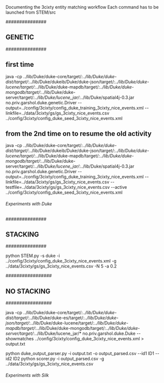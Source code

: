 Documenting the 3cixty entity matching workflow
Each command has to be launched from STEM/src

###############
## GENETIC ####
###############

## first time
java -cp ../lib/Duke/duke-core/target/*:../lib/Duke/duke-dist/target/*:../lib/Duke/dukeib/Duke/duke-json/target/*:../lib/Duke/duke-lucene/target/*:../lib/Duke/duke-mapdb/target/*:../lib/Duke/duke-mongodb/target/*:../lib/Duke/duke-server/target/*:../lib/Duke/lucene_jar/*:../lib/Duke/spatial4j-0.3.jar no.priv.garshol.duke.genetic.Driver --output=../config/3cixty/config_duke_training_3cixty_nice_events.xml --linkfile=../data/3cixty/gs/gs_3cixty_nice_events.csv ../config/3cixty/config_duke_seed_3cixty_nice_events.xml

## from the 2nd time on to resume the old activity
java -cp ../lib/Duke/duke-core/target/*:../lib/Duke/duke-dist/target/*:../lib/Duke/dukeib/Duke/duke-json/target/*:../lib/Duke/duke-lucene/target/*:../lib/Duke/duke-mapdb/target/*:../lib/Duke/duke-mongodb/target/*:../lib/Duke/duke-server/target/*:../lib/Duke/lucene_jar/*:../lib/Duke/spatial4j-0.3.jar no.priv.garshol.duke.genetic.Driver --output=../config/3cixty/config_duke_training_3cixty_nice_events.xml --linkfile=../data/3cixty/gs/gs_3cixty_nice_events.csv  --testfile=../data/3cixty/gs/gs_3cixty_nice_events.csv --active ../config/3cixty/config_duke_seed_3cixty_nice_events.xml

####
###### Experiments with Duke
### 

###############
## STACKING ###
###############

python STEM.py -s duke -i ../config/3cixty/config_duke_3cixty_nice_events.xml -g ../data/3cixty/gs/gs_3cixty_nice_events.csv -N 5 -a 0.2

#################
## NO STACKING ##
#################

java -cp ../lib/Duke/duke-core/target/*:../lib/Duke/duke-dist/target/*:../lib/Duke/duke-es/target/*:../lib/Duke/duke-json/target/*:../lib/Duke/duke-lucene/target/*:../lib/Duke/duke-mapdb/target/*:../lib/Duke/duke-mongodb/target/*:../lib/Duke/duke-server/target/*:../lib/Duke/lucene_jar/* no.priv.garshol.duke.Duke --showmatches ../config/3cixty/config_duke_3cixty_nice_events.xml > output.txt

python duke_output_parser.py -i output.txt -o output_parsed.csv --id1 ID1 --id2 ID2
python scorer.py -i output_parsed.csv -g ../data/3cixty/gs/gs_3cixty_nice_events.csv


####
###### Experiments with Silk
### 
